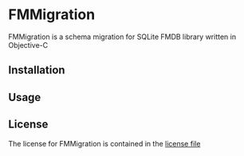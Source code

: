 FMMigration
===========

FMMigration is a schema migration for SQLite FMDB library written in Objective-C

## Installation

## Usage

## License

The license for FMMigration is contained in the [license file](http://github.com/felipowsky/FMMigration/blob/master/LICENSE)